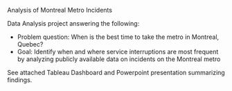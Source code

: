 Analysis of Montreal Metro Incidents

Data Analysis project answering the following:
- Problem question: When is the best time to take the metro in Montreal, Quebec? 
- Goal: Identify when and where service interruptions are most frequent by analyzing publicly available data on incidents on the Montreal metro  

See attached Tableau Dashboard and Powerpoint presentation summarizing findings.
